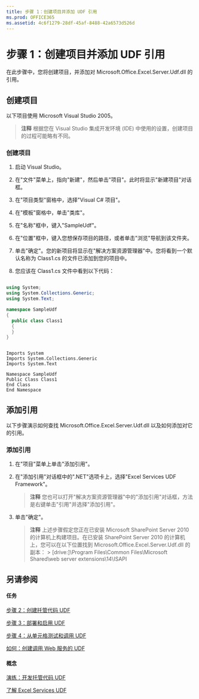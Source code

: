 ```yaml
---
title: 步骤 1：创建项目并添加 UDF 引用
ms.prod: OFFICE365
ms.assetid: 4c6f1279-28df-45af-8488-42a6573d526d
---
```



# 步骤 1：创建项目并添加 UDF 引用

在此步骤中，您将创建项目，并添加对 Microsoft.Office.Excel.Server.Udf.dll 的引用。 
  
    
    


## 创建项目

以下项目使用 Microsoft Visual Studio 2005。
  
    
    

> **注释**
> 根据您在 Visual Studio 集成开发环境 (IDE) 中使用的设置，创建项目的过程可能略有不同。 
  
    
    


### 创建项目


1. 启动 Visual Studio。
    
  
2. 在"文件"菜单上，指向"新建"，然后单击"项目"。此时将显示"新建项目"对话框。 
    
  
3. 在"项目类型"窗格中，选择"Visual C# 项目"。
    
  
4. 在"模板"窗格中，单击"类库"。
    
  
5. 在"名称"框中，键入"SampleUdf"。
    
  
6. 在"位置"框中，键入您想保存项目的路径，或者单击"浏览"导航到该文件夹。
    
  
7. 单击"确定"。您的新项目将显示在"解决方案资源管理器"中。您将看到一个默认名称为 Class1.cs 的文件已添加到您的项目中。
    
  
8. 您应该在 Class1.cs 文件中看到以下代码：
    
  ```cs
  
using System;
using System.Collections.Generic;
using System.Text;

namespace SampleUdf
{
    public class Class1
    {
    }
}
  ```


  ```VB.net
  
Imports System
Imports System.Collections.Generic
Imports System.Text

Namespace SampleUdf
Public Class Class1
End Class
End Namespace
  ```


## 添加引用

以下步骤演示如何查找 Microsoft.Office.Excel.Server.Udf.dll 以及如何添加对它的引用。 
  
    
    

### 添加引用


1. 在"项目"菜单上单击"添加引用"。
    
  
2. 在"添加引用"对话框中的".NET"选项卡上，选择"Excel Services UDF Framework"。
    
    > **注释**
      > 您也可以打开"解决方案资源管理器"中的"添加引用"对话框，方法是右键单击"引用"并选择"添加引用"。 
3. 单击"确定"。
    
    > **注释**
      > 上述步骤假定您正在已安装 Microsoft SharePoint Server 2010 的计算机上构建项目。在已安装 SharePoint Server 2010 的计算机上，您可以在以下位置找到 Microsoft.Office.Excel.Server.Udf.dll 的副本： > [drive:]\\Program Files\\Common Files\\Microsoft Shared\\web server extensions\\14\\ISAPI 

## 另请参阅


#### 任务


  
    
    
 [步骤 2：创建托管代码 UDF](step-2-creating-a-managed-code-udf.md)
  
    
    
 [步骤 3：部署和启用 UDF](step-3-deploying-and-enabling-udfs.md)
  
    
    
 [步骤 4：从单元格测试和调用 UDF](step-4-testing-and-calling-udfs-from-cells.md)
  
    
    
 [如何：创建调用 Web 服务的 UDF](how-to-create-a-udf-that-calls-a-web-service.md)
#### 概念


  
    
    
 [演练：开发托管代码 UDF](walkthrough-developing-a-managed-code-udf.md)
  
    
    
 [了解 Excel Services UDF](understanding-excel-services-udfs.md)
